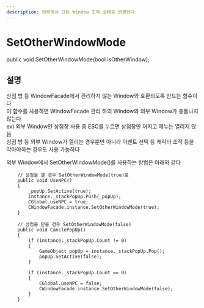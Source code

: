 ```yaml
---
description: 외부에서 만든 Window 조작 상태로 변경한다
---
```


# SetOtherWindowMode

public void SetOtherWindowMode\(bool isOtherWindow\);

## 설명 

상점 방 등 WindowFacade에서 관리하지 않는 Window와 호환되도록 만드는 함수이다   
이 함수를 사용하면 WindowFacade 관리 하의 Window와 외부 Window가 충돌나지 않는다   
ex\) 외부 Window인 상점창 사용 중 ESC를 누르면 상점창만 꺼지고 메뉴는 열리지 않음   
상점 방 등 외부 Window가 열리는 경우뿐만 아니라 이벤트 선택 등 캐릭터 조작 등을 막아야하는 경우도 사용 가능하다 

외부 Window에서 SetOtherWindowMode\(\)를 사용하는 방법은 아래와 같다 

```text
    // 상점을 열 경우 SetOtherWindowMode(true)로 
    public void UseNPC()
    {
        _popUp.SetActive(true);
        instance._stackPopUp.Push(_popUp);
        CGlobal.useNPC = true;
        CWindowFacade.instance.SetOtherWindowMode(true);
    }
    
    // 상점을 닫을 경우 SetOtherWindowMode(false)
    public void CanclePopUp()
    {
        if (instance._stackPopUp.Count != 0)
        {
            GameObject popUp = instance._stackPopUp.Pop();
            popUp.SetActive(false);
        }

        if (instance._stackPopUp.Count == 0)
        {
            CGlobal.useNPC = false;
            CWindowFacade.instance.SetOtherWindowMode(false);
        }
    }
```


